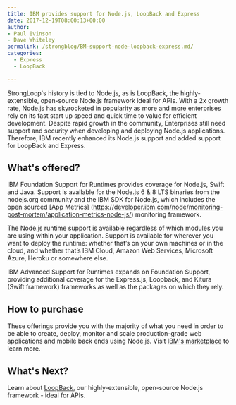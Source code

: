 ```yaml
---
title: IBM provides support for Node.js, LoopBack and Express
date: 2017-12-19T08:00:13+00:00
author: 
- Paul Ivinson
- Dave Whiteley
permalink: /strongblog/BM-support-node-loopback-express.md/
categories:
  - Express
  - LoopBack
 
---
```


StrongLoop's history is tied to Node.js, as is LoopBack, the highly-extensible, open-source Node.js framework ideal for APIs. 
With a 2x growth rate, Node.js has skyrocketed in popularity as more and more enterprises rely on its fast start up speed and quick time to value for efficient development. Despite rapid growth in the community, Enterprises still need support and security when developing and deploying Node.js applications. Therefore, IBM recently enhanced its Node.js support and added support for LoopBack and Express.

## What's offered?

IBM Foundation Support for Runtimes provides coverage for Node.js, Swift and Java. Support is available for the Node.js 6 & 8 LTS binaries from the nodejs.org community and the IBM SDK for Node.js, which includes the open sourced [App Metrics] (https://developer.ibm.com/node/monitoring-post-mortem/application-metrics-node-js/) monitoring framework.

The Node.js runtime support is available regardless of which modules you are using within your application. Support is available for wherever you want to deploy the runtime: whether that’s on your own machines or in the cloud, and whether that’s IBM Cloud, Amazon Web Services, Microsoft Azure, Heroku or somewhere else.

IBM Advanced Support for Runtimes expands on Foundation Support, providing additional coverage for the Express.js, Loopback, and Kitura (Swift framework) frameworks as well as the packages on which they rely.

## How to purchase

These offerings provide you with the majority of what you need in order to be able to create, deploy, monitor and scale production-grade web applications and mobile back ends using Node.js. Visit [IBM's marketplace](https://www.ibm.com/us-en/marketplace/support-for-runtimes) to learn more.

## What's Next?

Learn about [LoopBack](http://loopback.io/doc/en/lb4), our highly-extensible, open-source Node.js framework - ideal for APIs. 

